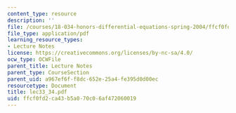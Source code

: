 ```yaml
---
content_type: resource
description: ''
file: /courses/18-034-honors-differential-equations-spring-2004/ffcf0fd2ca43b5a070c06af472060019_lec33_34.pdf
file_type: application/pdf
learning_resource_types:
- Lecture Notes
license: https://creativecommons.org/licenses/by-nc-sa/4.0/
ocw_type: OCWFile
parent_title: Lecture Notes
parent_type: CourseSection
parent_uid: a967ef6f-f8dc-652e-25a4-fe395d0d00ec
resourcetype: Document
title: lec33_34.pdf
uid: ffcf0fd2-ca43-b5a0-70c0-6af472060019
---
```

